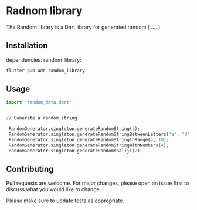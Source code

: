 # Radnom library

The Random library is a Dart library for generated random ( .... ).

## Installation

dependencies:
random_library:

```bash
flutter pub add random_library
```

## Usage

```python
import 'random_data.dart';


// Generate a random string 

 RandomGenerator.singleton.generateRandomString(5);
 RandomGenerator.singleton.generateRandomStringBetweenLetters("a", "d", 10);
 RandomGenerator.singleton.generateRandomStringInRange(4, 10);
 RandomGenerator.singleton.generateRandomStringWithNumbers(4);
 RandomGenerator.singleton.generateRandomKhaliji(2)
```

## Contributing

Pull requests are welcome. For major changes, please open an issue first
to discuss what you would like to change.

Please make sure to update tests as appropriate.